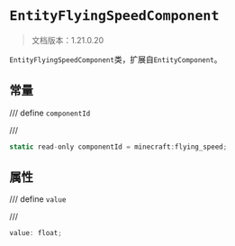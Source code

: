 # `EntityFlyingSpeedComponent`

> 文档版本：1.21.0.20

`EntityFlyingSpeedComponent`类，扩展自`EntityComponent`。

## 常量

/// define
`componentId`


///

```js
static read-only componentId = minecraft:flying_speed;
```


## 属性

/// define
`value`


///

```js
value: float;
```

